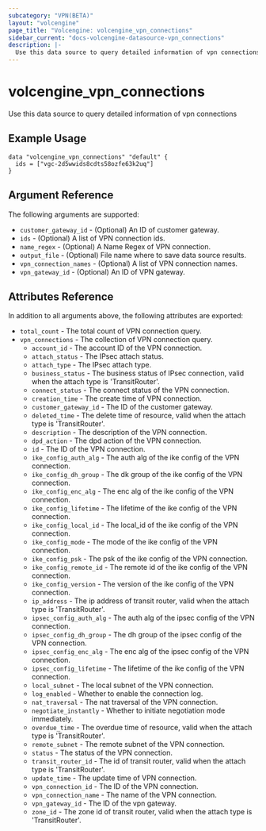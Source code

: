 ```yaml
---
subcategory: "VPN(BETA)"
layout: "volcengine"
page_title: "Volcengine: volcengine_vpn_connections"
sidebar_current: "docs-volcengine-datasource-vpn_connections"
description: |-
  Use this data source to query detailed information of vpn connections
---
```

# volcengine_vpn_connections
Use this data source to query detailed information of vpn connections
## Example Usage
```hcl
data "volcengine_vpn_connections" "default" {
  ids = ["vgc-2d5wwids8cdts58ozfe63k2uq"]
}
```
## Argument Reference
The following arguments are supported:
* `customer_gateway_id` - (Optional) An ID of customer gateway.
* `ids` - (Optional) A list of VPN connection ids.
* `name_regex` - (Optional) A Name Regex of VPN connection.
* `output_file` - (Optional) File name where to save data source results.
* `vpn_connection_names` - (Optional) A list of VPN connection names.
* `vpn_gateway_id` - (Optional) An ID of VPN gateway.

## Attributes Reference
In addition to all arguments above, the following attributes are exported:
* `total_count` - The total count of VPN connection query.
* `vpn_connections` - The collection of VPN connection query.
    * `account_id` - The account ID of the VPN connection.
    * `attach_status` - The IPsec attach status.
    * `attach_type` - The IPsec attach type.
    * `business_status` - The business status of IPsec connection, valid when the attach type is 'TransitRouter'.
    * `connect_status` - The connect status of the VPN connection.
    * `creation_time` - The create time of VPN connection.
    * `customer_gateway_id` - The ID of the customer gateway.
    * `deleted_time` - The delete time of resource, valid when the attach type is 'TransitRouter'.
    * `description` - The description of the VPN connection.
    * `dpd_action` - The dpd action of the VPN connection.
    * `id` - The ID of the VPN connection.
    * `ike_config_auth_alg` - The auth alg of the ike config of the VPN connection.
    * `ike_config_dh_group` - The dk group of the ike config of the VPN connection.
    * `ike_config_enc_alg` - The enc alg of the ike config of the VPN connection.
    * `ike_config_lifetime` - The lifetime of the ike config of the VPN connection.
    * `ike_config_local_id` - The local_id of the ike config of the VPN connection.
    * `ike_config_mode` - The mode of the ike config of the VPN connection.
    * `ike_config_psk` - The psk of the ike config of the VPN connection.
    * `ike_config_remote_id` - The remote id of the ike config of the VPN connection.
    * `ike_config_version` - The version of the ike config of the VPN connection.
    * `ip_address` - The ip address of transit router, valid when the attach type is 'TransitRouter'.
    * `ipsec_config_auth_alg` - The auth alg of the ipsec config of the VPN connection.
    * `ipsec_config_dh_group` - The dh group of the ipsec config of the VPN connection.
    * `ipsec_config_enc_alg` - The enc alg of the ipsec config of the VPN connection.
    * `ipsec_config_lifetime` - The lifetime of the ike config of the VPN connection.
    * `local_subnet` - The local subnet of the VPN connection.
    * `log_enabled` - Whether to enable the connection log.
    * `nat_traversal` - The nat traversal of the VPN connection.
    * `negotiate_instantly` - Whether to initiate negotiation mode immediately.
    * `overdue_time` - The overdue time of resource, valid when the attach type is 'TransitRouter'.
    * `remote_subnet` - The remote subnet of the VPN connection.
    * `status` - The status of the VPN connection.
    * `transit_router_id` - The id of transit router, valid when the attach type is 'TransitRouter'.
    * `update_time` - The update time of VPN connection.
    * `vpn_connection_id` - The ID of the VPN connection.
    * `vpn_connection_name` - The name of the VPN connection.
    * `vpn_gateway_id` - The ID of the vpn gateway.
    * `zone_id` - The zone id of transit router, valid when the attach type is 'TransitRouter'.


